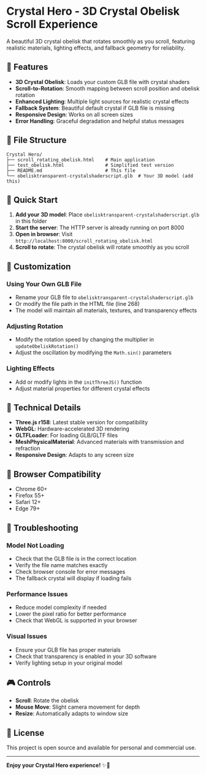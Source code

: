 # Crystal Hero - 3D Crystal Obelisk Scroll Experience

A beautiful 3D crystal obelisk that rotates smoothly as you scroll, featuring realistic materials, lighting effects, and fallback geometry for reliability.

## 🎯 Features

- **3D Crystal Obelisk**: Loads your custom GLB file with crystal shaders
- **Scroll-to-Rotation**: Smooth mapping between scroll position and obelisk rotation
- **Enhanced Lighting**: Multiple light sources for realistic crystal effects
- **Fallback System**: Beautiful default crystal if GLB file is missing
- **Responsive Design**: Works on all screen sizes
- **Error Handling**: Graceful degradation and helpful status messages

## 📁 File Structure

```
Crystal Hero/
├── scroll_rotating_obelisk.html    # Main application
├── test_obelisk.html               # Simplified test version
├── README.md                       # This file
└── obelisktransparent-crystalshaderscript.glb  # Your 3D model (add this)
```

## 🚀 Quick Start

1. **Add your 3D model**: Place `obelisktransparent-crystalshaderscript.glb` in this folder
2. **Start the server**: The HTTP server is already running on port 8000
3. **Open in browser**: Visit `http://localhost:8000/scroll_rotating_obelisk.html`
4. **Scroll to rotate**: The crystal obelisk will rotate smoothly as you scroll

## 🎨 Customization

### Using Your Own GLB File
- Rename your GLB file to `obelisktransparent-crystalshaderscript.glb`
- Or modify the file path in the HTML file (line 268)
- The model will maintain all materials, textures, and transparency effects

### Adjusting Rotation
- Modify the rotation speed by changing the multiplier in `updateObeliskRotation()`
- Adjust the oscillation by modifying the `Math.sin()` parameters

### Lighting Effects
- Add or modify lights in the `initThreeJS()` function
- Adjust material properties for different crystal effects

## 🔧 Technical Details

- **Three.js r158**: Latest stable version for compatibility
- **WebGL**: Hardware-accelerated 3D rendering
- **GLTFLoader**: For loading GLB/GLTF files
- **MeshPhysicalMaterial**: Advanced materials with transmission and refraction
- **Responsive Design**: Adapts to any screen size

## 📱 Browser Compatibility

- Chrome 60+
- Firefox 55+
- Safari 12+
- Edge 79+

## 🐛 Troubleshooting

### Model Not Loading
- Check that the GLB file is in the correct location
- Verify the file name matches exactly
- Check browser console for error messages
- The fallback crystal will display if loading fails

### Performance Issues
- Reduce model complexity if needed
- Lower the pixel ratio for better performance
- Check that WebGL is supported in your browser

### Visual Issues
- Ensure your GLB file has proper materials
- Check that transparency is enabled in your 3D software
- Verify lighting setup in your original model

## 🎮 Controls

- **Scroll**: Rotate the obelisk
- **Mouse Move**: Slight camera movement for depth
- **Resize**: Automatically adapts to window size

## 📄 License

This project is open source and available for personal and commercial use.

---

**Enjoy your Crystal Hero experience!** ✨💎
